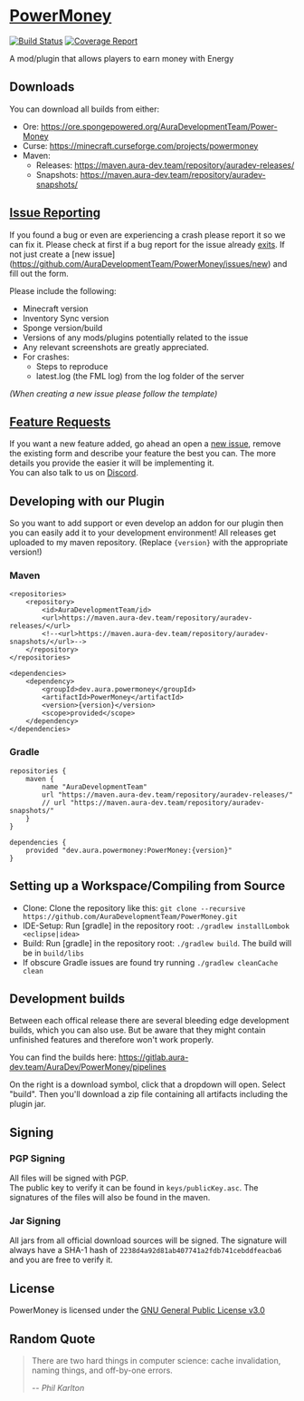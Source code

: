 # [PowerMoney](https://github.com/AuraDevelopmentTeam/PowerMoney)

[![Build Status](https://gitlab.aura-dev.team/AuraDev/PowerMoney/badges/master/pipeline.svg)](https://gitlab.aura-dev.team/AuraDev/PowerMoney/commits/master)
[![Coverage Report](https://gitlab.aura-dev.team/AuraDev/PowerMoney/badges/master/coverage.svg)](https://gitlab.aura-dev.team/AuraDev/PowerMoney/commits/master)

A mod/plugin that allows players to earn money with Energy

## Downloads

You can download all builds from either:

- Ore: https://ore.spongepowered.org/AuraDevelopmentTeam/Power-Money
- Curse: https://minecraft.curseforge.com/projects/powermoney
- Maven:
  - Releases: https://maven.aura-dev.team/repository/auradev-releases/
  - Snapshots: https://maven.aura-dev.team/repository/auradev-snapshots/

## [Issue Reporting](https://github.com/AuraDevelopmentTeam/InvSync/issues)

If you found a bug or even are experiencing a crash please report it so we can fix it. Please check at first if a bug report for the issue already
[exits](https://github.com/AuraDevelopmentTeam/PowerMoney/issues). If not just create a [new issue]
(https://github.com/AuraDevelopmentTeam/PowerMoney/issues/new) and fill out the form.

Please include the following:

* Minecraft version
* Inventory Sync version
* Sponge version/build
* Versions of any mods/plugins potentially related to the issue
* Any relevant screenshots are greatly appreciated.
* For crashes:
  * Steps to reproduce
  * latest.log (the FML log) from the log folder of the server

*(When creating a new issue please follow the template)*

## [Feature Requests](https://github.com/AuraDevelopmentTeam/PowerMoney/issues)

If you want a new feature added, go ahead an open a [new issue](https://github.com/AuraDevelopmentTeam/PowerMoney/issues/new), remove the existing form and
describe your feature the best you can. The more details you provide the easier it will be implementing it.  
You can also talk to us on [Discord](https://discord.me/bungeechat).

## Developing with our Plugin

So you want to add support or even develop an addon for our plugin then you can easily add it to your development environment! All releases get uploaded to my
maven repository. (Replace `{version}` with the appropriate version!)

### Maven

    <repositories>
        <repository>
            <id>AuraDevelopmentTeam/id>
            <url>https://maven.aura-dev.team/repository/auradev-releases/</url>
            <!--<url>https://maven.aura-dev.team/repository/auradev-snapshots/</url>-->
        </repository>
    </repositories>

    <dependencies>
        <dependency>
            <groupId>dev.aura.powermoney</groupId>
            <artifactId>PowerMoney</artifactId>
            <version>{version}</version>
            <scope>provided</scope>
        </dependency>
    </dependencies>

### Gradle

    repositories {
        maven {
            name "AuraDevelopmentTeam"
            url "https://maven.aura-dev.team/repository/auradev-releases/"
            // url "https://maven.aura-dev.team/repository/auradev-snapshots/"
        }
    }

    dependencies {
        provided "dev.aura.powermoney:PowerMoney:{version}"
    }

## Setting up a Workspace/Compiling from Source

* Clone: Clone the repository like this: `git clone --recursive https://github.com/AuraDevelopmentTeam/PowerMoney.git`
* IDE-Setup: Run [gradle] in the repository root: `./gradlew installLombok <eclipse|idea>`
* Build: Run [gradle] in the repository root: `./gradlew build`. The build will be in `build/libs`
* If obscure Gradle issues are found try running `./gradlew cleanCache clean`

## Development builds

Between each offical release there are several bleeding edge development builds, which you can also use. But be aware that they might contain unfinished
features and therefore won't work properly.

You can find the builds here: https://gitlab.aura-dev.team/AuraDev/PowerMoney/pipelines

On the right is a download symbol, click that a dropdown will open. Select "build". Then you'll download a zip file containing all artifacts including the
plugin jar.

## Signing

### PGP Signing

All files will be signed with PGP.  
The public key to verify it can be found in `keys/publicKey.asc`. The signatures of the files will also be found in the maven.

### Jar Signing

All jars from all official download sources will be signed. The signature will always have a SHA-1 hash of `2238d4a92d81ab407741a2fdb741cebddfeacba6` and you
are free to verify it.

## License

PowerMoney is licensed under the [GNU General Public License v3.0](https://www.gnu.org/licenses/gpl-3.0.html)

## Random Quote

> There are two hard things in computer science: cache invalidation, naming things, and off-by-one errors.
>
> -- <cite>Phil Karlton</cite>
